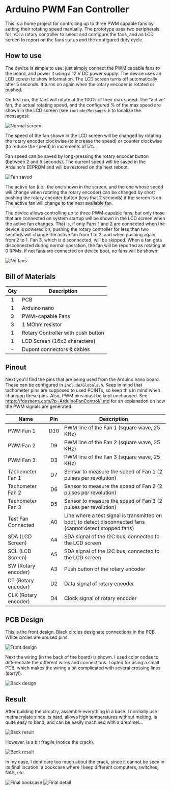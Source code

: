 # Arduino PWM Fan Controller

This is a home project for controlling up to three PWM capable fans by setting their rotating speed manually. The prototype uses two peripherals for I/O: a rotary controller to select and configure the fans, and an LCD screen to report on the fans status and the configured duty cycle.

## How to use

The device is simple to use: just simply connect the PWM capable fans to the board, and power it using a 12 V DC power supply. The device uses an LCD screen to show information. The LCD screen turns off automatically after 5 seconds. It turns on again when the rotary encoder is rotated or pushed.

On first run, the fans will rotate at the 100% of their max speed. The "active" fan, the actual rotating speed, and the configured % of the max speed are shown in the LCD screen (see `include/Messages.h` to localize the messages):

![Normal screen](doc/screen-normal.png)

The speed of the fan shown in the LCD screen will be changed by rotating the rotary encoder clockwise (to increase the speed) or counter clockwise (to reduce the speed) in increments of 5%.

Fan speed can be saved by long-pressing the rotary encoder button (between 2 and 5 seconds). The current speed will be saved in the Arduino's EEPROM and will be restored on the next reboot.

![Fan saved](doc/screen-saved.png)

The active fan (i.e., the one shown in the screen, and the one whose speed will change when rotating the rotary encoder) can be changed by short pushing the rotary encoder button (less that 2 seconds) if the screen is on. The active fan will change to the next available fan. 

The device allows controlling up to three PWM-capable fans, but only those that are connected on system startup will be shown in the LCD screen when the active fan changes. That is, if only Fans 1 and 2 are connected when the device is powered on, pushing the rotary controller for less than two seconds will change the active fan from 1 to 2, and when pushing again, from 2 to 1. Fan 3, which is disconnected, will be skipped. When a fan gets disconnected during normal operation, the fan will be reported as rotating at 0 RPMs. If not fans are connected on device boot, no fans will be shown:

![No fans](doc/screen-no-fans.png)

## Bill of Materials

| Qty | Description                        |
|:---:|------------------------------------|
|   1 | PCB                                |
|   1 | Arduino nano                       |
|   3 | PWM-capable Fans                   |
|   3 | 1 MOhm resistor                    |
|   1 | Rotary Controller with push button |
|   1 | LCD Screen (16x2 characters)       |
|   - | Dupont connectors & cables         |

## Pinout

Next you'll find the pins that are being used from the Arduino nano board. These can be configured in `include/Globals.h`. Keep in mind that tachometer pins are supposed to used PCINTs, so keep this in mind when changing these pins. Also, PWM pins must be kept unchanged. See https://fdossena.com/?p=ArduinoFanControl/i.md for an explanation on how the PWM signals are generated.


| Name                 | Pin | Description
|----------------------|:---:|-------------
| PWM Fan 1            | D10 | PWM line of the Fan 1 (square wave, 25 KHz)
| PWM Fan 2            | D9  | PWM line of the Fan 2 (square wave, 25 KHz)
| PWM Fan 3            | D3  | PWM line of the Fan 3 (square wave, 25 KHz)
| Tachometer Fan 1     | D7  | Sensor to measure the speed of Fan 1 (2 pulses per revolution)
| Tachometer Fan 2     | D6  | Sensor to measure the speed of Fan 2 (2 pulses per revolution)
| Tachometer Fan 3     | D5  | Sensor to measure the speed of Fan 3 (2 pulses per revolution)
| Test Fan Connected   | A0  | Line where a test signal is transmitted on boot, to detect disconnected fans (cannot detect stopped fans)
| SDA (LCD Screen)     | A4  | SDA signal of the I2C bus, connected to the LCD screen
| SCL (LCD Screen)     | A5  | SDA signal of the I2C bus, connected to the LCD screen
| SW (Rotary encoder)  | A3  | Push button of the rotary encoder
| DT (Rotary encoder)  | D2  | Data signal of rotary encoder
| CLK (Rotary encoder) | D4  | Clock signal of rotary encoder

## PCB Design

This is the front design. Black circles designate connections in the PCB. White circles are unused pins.

![Front design](doc/board-front.png)

Next the wiring (in the back of the board) is shown. I used color codes to differentiate the different wires and connections. I opted for using a small PCB, which makes the wiring a bit complicated with several crossing lines (sorry!).

![Back design](doc/board-back.png)

## Result

After building the circutry, assemble everything in a base. I normally use methacrylate since its hard, allows high temperatures without melting, is quite easy to bend, and can be easily machined with a dremmel...

![Back result](doc/result-front.jpg)

However, is a bit fragile (notice the crack).

![Back result](doc/result-back.jpg)

In my case, I dont care too much about the crack, since it cannot be seen in its final location: a bookcase where I keep different computers, switches, NAS, etc.

![Final bookcase](doc/final-bookcase.jpg)
![Final detail](doc/final-detail.jpg)

